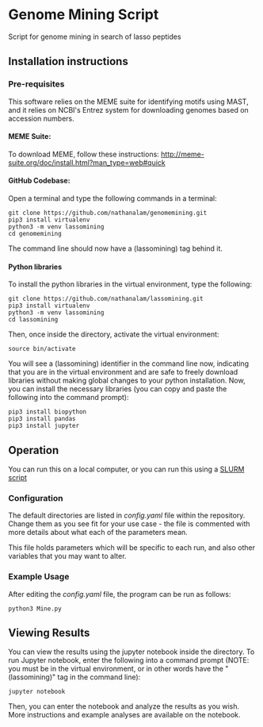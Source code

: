 # Genome Mining Script
Script for genome mining in search of lasso peptides

## Installation instructions

### Pre-requisites
This software relies on the MEME suite for identifying motifs using MAST, and it relies on NCBI's Entrez system for downloading genomes based on accession numbers.

#### MEME Suite:
To download MEME, follow these instructions: http://meme-suite.org/doc/install.html?man_type=web#quick

#### GitHub Codebase:
Open a terminal and type the following commands in a terminal:
```
git clone https://github.com/nathanalam/genomemining.git
pip3 install virtualenv
python3 -m venv lassomining
cd genomemining
```
The command line should now have a (lassomining) tag behind it.

#### Python libraries
To install the python libraries in the virtual environment, type the following:
```
git clone https://github.com/nathanalam/lassomining.git
pip3 install virtualenv
python3 -m venv lassomining
cd lassomining
```

Then, once inside the directory, activate the virtual environment:
```
source bin/activate
```
You will see a (lassomining) identifier in the command line now, indicating that you are in the virtual environment and are safe to freely download libraries without making global changes to your python installation. Now, you can install the necessary libraries (you can copy and paste the following into the command prompt):
```
pip3 install biopython
pip3 install pandas
pip3 install jupyter
```
## Operation
You can run this on a local computer, or you can run this using a [SLURM script](https://researchcomputing.princeton.edu/education/online-tutorials/getting-started/introducing-slurm)

### Configuration
The default directories are listed in *config.yaml* file within the repository. Change them as you see fit for your use case - the file is commented with more details about what each of the parameters mean.

This file holds parameters which will be specific to each run, and also other variables that you may want to alter.

### Example Usage
After editing the *config.yaml* file, the program can be run as follows:
```
python3 Mine.py
```

## Viewing Results
You can view the results using the jupyter notebook inside the directory. To run Jupyter notebook, enter the following into a command prompt (NOTE: you must be in the virtual environment, or in other words have the "(lassomining)" tag in the command line):
```
jupyter notebook
```
Then, you can enter the notebook and analyze the results as you wish. More instructions and example analyses are available on the notebook.
